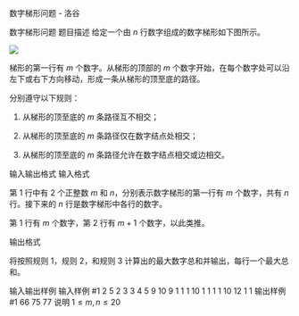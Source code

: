 



数字梯形问题 - 洛谷














数字梯形问题
题目描述
给定一个由 $n$ 行数字组成的数字梯形如下图所示。



 ![](https://cdn.luogu.com.cn/upload/pic/12216.png) 

梯形的第一行有 $m$ 个数字。从梯形的顶部的 $m$ 个数字开始，在每个数字处可以沿左下或右下方向移动，形成一条从梯形的顶至底的路径。


分别遵守以下规则：


1. 从梯形的顶至底的 $m$ 条路径互不相交；

1. 从梯形的顶至底的 $m$ 条路径仅在数字结点处相交；

1. 从梯形的顶至底的 $m$  条路径允许在数字结点相交或边相交。

输入输出格式
输入格式

第 $1$ 行中有 $2$ 个正整数 $m$ 和 $n$，分别表示数字梯形的第一行有 $m$ 个数字，共有 $n$ 行。接下来的 $n$ 行是数字梯形中各行的数字。

第 $1$ 行有 $m$ 个数字，第 $2$ 行有 $m+1$ 个数字，以此类推。

输出格式

将按照规则 $1$，规则 $2$，和规则 $3$ 计算出的最大数字总和并输出，每行一个最大总和。

输入输出样例
输入样例 #1
2 5
2 3
3 4 5
9 10 9 1
1 1 10 1 1
1 1 10 12 1 1
输出样例 #1
66
75
77
说明
$1\leq m,n \leq 20$







